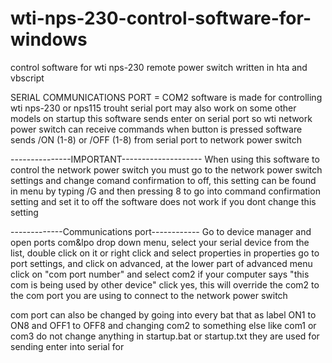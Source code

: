 # wti-nps-230-control-software-for-windows
control software for wti nps-230 remote power switch written in hta and vbscript


SERIAL COMMUNICATIONS PORT = COM2
software is made for controlling wti nps-230 or nps115 trouht serial port
may also work on some other models
on startup this software sends enter on serial port so wti network power switch can receive commands
when button is pressed software sends /ON (1-8) or /OFF (1-8) from serial port to network power switch

---------------IMPORTANT--------------------
When using this software to control the network power switch you must go to the network power switch settings
and change comand confirmation to off, this setting can be found in menu by typing /G and then pressing 8
to go into command confirmation setting and set it to off the software does not work if you dont change this setting

-------------Communications port------------
Go to device manager and open ports com&lpo drop down menu, select your serial device from the list, double click on it or right click and select properties
in properties go to port settings, and click on advanced, at the lower part of advanced menu click on "com port number" and select com2
if your computer says "this com is being used by other device" click yes, this will override the com2 to the com port you are using to connect
to the network power switch

com port can also be changed by going into every bat that as label ON1 to ON8 and OFF1 to OFF8 and changing com2 to something else like com1 or com3
do not change anything in startup.bat or startup.txt they are used for sending enter into serial for

